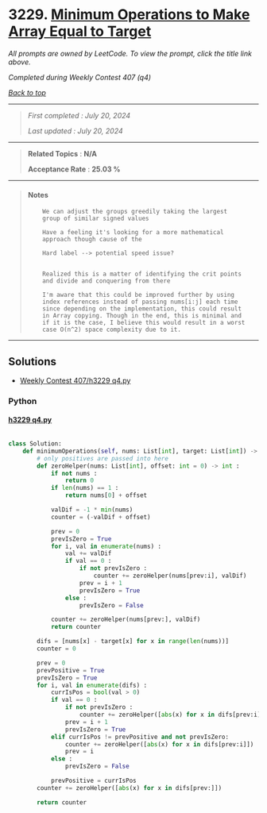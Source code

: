 # 3229. [Minimum Operations to Make Array Equal to Target](<https://leetcode.com/problems/minimum-operations-to-make-array-equal-to-target>)

*All prompts are owned by LeetCode. To view the prompt, click the title link above.*

*Completed during Weekly Contest 407 (q4)*

*[Back to top](<../README.md>)*

------

> *First completed : July 20, 2024*
>
> *Last updated : July 20, 2024*

------

> **Related Topics** : **N/A**
>
> **Acceptance Rate** : **25.03 %**

------

> ####  Notes
> ```
>     We can adjust the groups greedily taking the largest 
>     group of similar signed values
>     
>     Have a feeling it's looking for a more mathematical
>     approach though cause of the 
>     
>     Hard label --> potential speed issue?
> 
> 
>     Realized this is a matter of identifying the crit points
>     and divide and conquering from there
> ```
> 
> 
> ```
>     I'm aware that this could be improved further by using 
>     index references instead of passing nums[i:j] each time 
>     since depending on the implementation, this could result 
>     in Array copying. Though in the end, this is minimal and 
>     if it is the case, I believe this would result in a worst 
>     case O(n^2) space complexity due to it.
> ```

------

## Solutions

- [Weekly Contest 407/h3229 q4.py](<../my-submissions/Weekly Contest 407/h3229 q4.py>)
### Python
#### [h3229 q4.py](<../my-submissions/Weekly Contest 407/h3229 q4.py>)
```Python

class Solution:
    def minimumOperations(self, nums: List[int], target: List[int]) -> int:
        # only positives are passed into here
        def zeroHelper(nums: List[int], offset: int = 0) -> int :
            if not nums :
                return 0
            if len(nums) == 1 :
                return nums[0] + offset

            valDif = -1 * min(nums)
            counter = (-valDif + offset)

            prev = 0
            prevIsZero = True
            for i, val in enumerate(nums) :
                val += valDif
                if val == 0 :
                    if not prevIsZero :
                        counter += zeroHelper(nums[prev:i], valDif)
                    prev = i + 1
                    prevIsZero = True
                else :
                    prevIsZero = False

            counter += zeroHelper(nums[prev:], valDif)
            return counter

        difs = [nums[x] - target[x] for x in range(len(nums))]
        counter = 0

        prev = 0
        prevPositive = True
        prevIsZero = True
        for i, val in enumerate(difs) :
            currIsPos = bool(val > 0)
            if val == 0 :
                if not prevIsZero :
                    counter += zeroHelper([abs(x) for x in difs[prev:i]])
                prev = i + 1
                prevIsZero = True
            elif currIsPos != prevPositive and not prevIsZero:
                counter += zeroHelper([abs(x) for x in difs[prev:i]])
                prev = i
            else :
                prevIsZero = False

            prevPositive = currIsPos
        counter += zeroHelper([abs(x) for x in difs[prev:]])

        return counter
```

